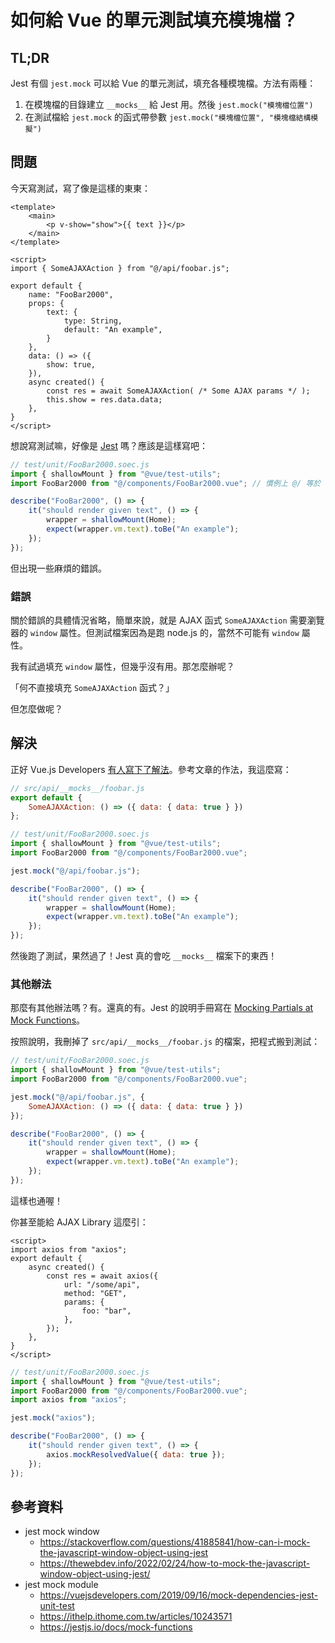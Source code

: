 # 如何給 Vue 的單元測試填充模塊檔？

## TL;DR

Jest 有個 `jest.mock` 可以給 Vue 的單元測試，填充各種模塊檔。方法有兩種：

1. 在模塊檔的目錄建立 `__mocks__` 給 Jest 用。然後 `jest.mock("模塊檔位置")`
2. 在測試檔給 `jest.mock` 的函式帶參數 `jest.mock("模塊檔位置", "模塊檔結構模擬")`

## 問題

今天寫測試，寫了像是這樣的東東：

```vue
<template>
    <main>
        <p v-show="show">{{ text }}</p>
    </main>
</template>

<script>
import { SomeAJAXAction } from "@/api/foobar.js";

export default {
    name: "FooBar2000",
    props: {
        text: {
            type: String,
            default: "An example",
        }
    },
    data: () => ({
        show: true,
    }),
    async created() {
        const res = await SomeAJAXAction( /* Some AJAX params */ );
        this.show = res.data.data;
    },
}
</script>
```

想說寫測試嘛，好像是 [Jest](https://jestjs.io) 嗎？應該是這樣寫吧：

```js
// test/unit/FooBar2000.soec.js
import { shallowMount } from "@vue/test-utils";
import FooBar2000 from "@/components/FooBar2000.vue"; // 慣例上 @/ 等於 src/

describe("FooBar2000", () => {
    it("should render given text", () => {
        wrapper = shallowMount(Home);
        expect(wrapper.vm.text).toBe("An example");
    });
});
```

但出現一些麻煩的錯誤。

### 錯誤

關於錯誤的具體情況省略，簡單來說，就是 AJAX 函式 `SomeAJAXAction` 需要瀏覽器的 `window` 屬性。但測試檔案因為是跑 node.js 的，當然不可能有 `window` 屬性。

我有試過填充 `window` 屬性，但幾乎沒有用。那怎麼辦呢？

「何不直接填充 `SomeAJAXAction` 函式？」

但怎麼做呢？

## 解決

正好 Vue.js Developers [有人寫下了解法](https://vuejsdevelopers.com/2019/09/16/mock-dependencies-jest-unit-test)。參考文章的作法，我這麼寫：

```js
// src/api/__mocks__/foobar.js
export default {
    SomeAJAXAction: () => ({ data: { data: true } })
};
```

```js
// test/unit/FooBar2000.soec.js
import { shallowMount } from "@vue/test-utils";
import FooBar2000 from "@/components/FooBar2000.vue";

jest.mock("@/api/foobar.js");

describe("FooBar2000", () => {
    it("should render given text", () => {
        wrapper = shallowMount(Home);
        expect(wrapper.vm.text).toBe("An example");
    });
});
```

然後跑了測試，果然過了！Jest 真的會吃 `__mocks__` 檔案下的東西！

### 其他辦法

那麼有其他辦法嗎？有。還真的有。Jest 的說明手冊寫在 [Mocking Partials at Mock Functions](https://jestjs.io/docs/mock-functions#mocking-partials)。

按照說明，我刪掉了 `src/api/__mocks__/foobar.js` 的檔案，把程式搬到測試：

```js
// test/unit/FooBar2000.soec.js
import { shallowMount } from "@vue/test-utils";
import FooBar2000 from "@/components/FooBar2000.vue";

jest.mock("@/api/foobar.js", {
    SomeAJAXAction: () => ({ data: { data: true } })
});

describe("FooBar2000", () => {
    it("should render given text", () => {
        wrapper = shallowMount(Home);
        expect(wrapper.vm.text).toBe("An example");
    });
});
```

這樣也通喔！

你甚至能給 AJAX Library 這麼引：

```vue
<script>
import axios from "axios";
export default {
    async created() {
        const res = await axios({
            url: "/some/api",
            method: "GET",
            params: {
                foo: "bar",
            },
        });
    },
}
</script>
```

```js
// test/unit/FooBar2000.soec.js
import { shallowMount } from "@vue/test-utils";
import FooBar2000 from "@/components/FooBar2000.vue";
import axios from "axios";

jest.mock("axios");

describe("FooBar2000", () => {
    it("should render given text", () => {
        axios.mockResolvedValue({ data: true });
    });
});
```

## 參考資料

* jest mock window
  * <https://stackoverflow.com/questions/41885841/how-can-i-mock-the-javascript-window-object-using-jest>
  * <https://thewebdev.info/2022/02/24/how-to-mock-the-javascript-window-object-using-jest/>
* jest mock module
  * <https://vuejsdevelopers.com/2019/09/16/mock-dependencies-jest-unit-test>
  * <https://ithelp.ithome.com.tw/articles/10243571>
  * <https://jestjs.io/docs/mock-functions>
